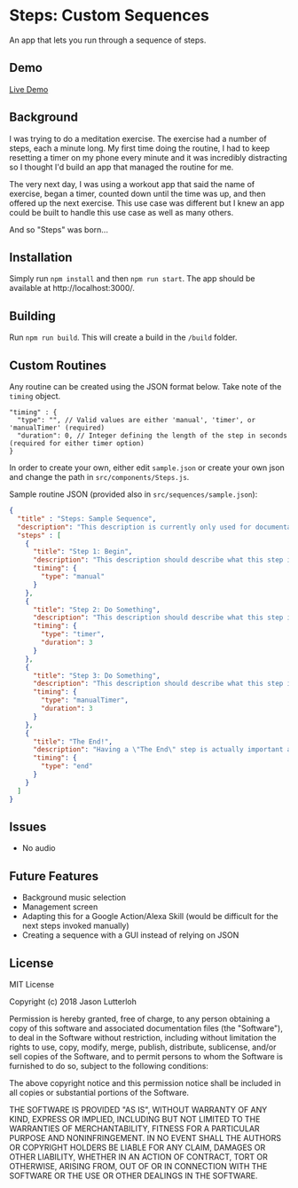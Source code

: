 # Steps: Custom Sequences
An app that lets you run through a sequence of steps.

## Demo
[Live Demo](https://steps-sequences-demo.firebaseapp.com/)

## Background
I was trying to do a meditation exercise. The exercise had a number of steps, each a minute long. My first time doing the routine, I had to keep resetting a timer on my phone every minute and it was incredibly distracting so I thought I'd build an app that managed the routine for me.

The very next day, I was using a workout app that said the name of exercise, began a timer, counted down until the time was up, and then offered up the next exercise. This use case was different but I knew an app could be built to handle this use case as well as many others.

And so "Steps" was born...

## Installation
Simply run `npm install` and then `npm run start`. The app should be available at http://localhost:3000/.

## Building
Run `npm run build`. This will create a build in the `/build` folder.

## Custom Routines

Any routine can be created using the JSON format below. Take note of the `timing` object.

```
"timing" : {
  "type": "", // Valid values are either 'manual', 'timer', or 'manualTimer' (required)
  "duration": 0, // Integer defining the length of the step in seconds (required for either timer option)
}
```
In order to create your own, either edit `sample.json` or create your own json and change the path in `src/components/Steps.js`.

Sample routine JSON (provided also in `src/sequences/sample.json`):

```json
{
  "title" : "Steps: Sample Sequence",
  "description": "This description is currently only used for documentation purposes.",
  "steps" : [
    {
      "title": "Step 1: Begin",
      "description": "This description should describe what this step is about. It has a manual 'Next' button.",
      "timing": {
        "type": "manual"
      }
    },
    {
      "title": "Step 2: Do Something",
      "description": "This description should describe what this step is about. This has a timer of an alotted number of seconds and then automatically advances to the next step.",
      "timing": {
        "type": "timer",
        "duration": 3
      }
    },
    {
      "title": "Step 3: Do Something",
      "description": "This description should describe what this step is about. It has a timer and then a manual 'Next' button.",
      "timing": {
        "type": "manualTimer",
        "duration": 3
      }
    },
    {
      "title": "The End!",
      "description": "Having a \"The End\" step is actually important as the last step always presents the reset button.",
      "timing": {
        "type": "end"
      }
    }
  ]
}
```

## Issues
* No audio

## Future Features
* Background music selection
* Management screen
* Adapting this for a Google Action/Alexa Skill (would be difficult for the next steps invoked manually)
* Creating a sequence with a GUI instead of relying on JSON

## License
MIT License

Copyright (c) 2018 Jason Lutterloh

Permission is hereby granted, free of charge, to any person obtaining a copy
of this software and associated documentation files (the "Software"), to deal
in the Software without restriction, including without limitation the rights
to use, copy, modify, merge, publish, distribute, sublicense, and/or sell
copies of the Software, and to permit persons to whom the Software is
furnished to do so, subject to the following conditions:

The above copyright notice and this permission notice shall be included in all
copies or substantial portions of the Software.

THE SOFTWARE IS PROVIDED "AS IS", WITHOUT WARRANTY OF ANY KIND, EXPRESS OR
IMPLIED, INCLUDING BUT NOT LIMITED TO THE WARRANTIES OF MERCHANTABILITY,
FITNESS FOR A PARTICULAR PURPOSE AND NONINFRINGEMENT. IN NO EVENT SHALL THE
AUTHORS OR COPYRIGHT HOLDERS BE LIABLE FOR ANY CLAIM, DAMAGES OR OTHER
LIABILITY, WHETHER IN AN ACTION OF CONTRACT, TORT OR OTHERWISE, ARISING FROM,
OUT OF OR IN CONNECTION WITH THE SOFTWARE OR THE USE OR OTHER DEALINGS IN THE
SOFTWARE.
